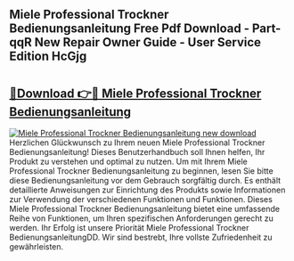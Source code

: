 ## Miele Professional Trockner Bedienungsanleitung Free Pdf Download - Part-qqR New Repair Owner Guide - User Service Edition HcGjg

# <h2><a href="http://df3c6m.blite.top/?on=Miele+Professional+Trockner+Bedienungsanleitung">🔗Download 👉🔴 Miele Professional Trockner Bedienungsanleitung</a></h2>

[![Miele Professional Trockner Bedienungsanleitung new download](https://i.imgur.com/lujVjoI.png)](http://df3c6m.blite.top/?on=Miele+Professional+Trockner+Bedienungsanleitung)
Herzlichen Glückwunsch zu Ihrem neuen Miele Professional Trockner Bedienungsanleitung! Dieses Benutzerhandbuch soll Ihnen helfen, Ihr Produkt zu verstehen und optimal zu nutzen. Um mit Ihrem Miele Professional Trockner Bedienungsanleitung zu beginnen, lesen Sie bitte diese Bedienungsanleitung vor dem Gebrauch sorgfältig durch. Es enthält detaillierte Anweisungen zur Einrichtung des Produkts sowie Informationen zur Verwendung der verschiedenen Funktionen und Funktionen. Dieses Miele Professional Trockner Bedienungsanleitung bietet eine umfassende Reihe von Funktionen, um Ihren spezifischen Anforderungen gerecht zu werden. Ihr Erfolg ist unsere Priorität Miele Professional Trockner BedienungsanleitungDD. Wir sind bestrebt, Ihre vollste Zufriedenheit zu gewährleisten.
